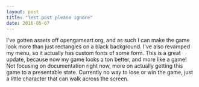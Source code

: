 ```yaml
---
layout: post
title: "Test post please ignore"
date: 2016-05-07
---
```


I've gotten assets off opengameart.org, and as such I can make the game look more than just rectangles on a black background. I've also revamped my menu, so it actually has custom fonts of some form. This is a great update, because now my game looks a ton better, and more like a game! Not focusing on documentation right now, more on actually getting this game to a presentable state. Currently no way to lose or win the game, just a little character that can walk across the screen.
